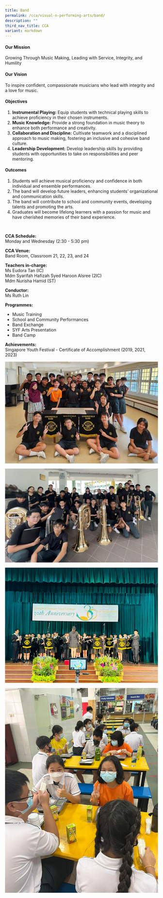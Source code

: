 ```yaml
---
title: Band
permalink: /cca/visual-n-performing-arts/band/
description: ""
third_nav_title: CCA
variant: markdown
---
```

#### Our Mission ####

Growing Through Music Making, Leading with Service, Integrity, and Humility


#### Our Vision ####

To inspire confident, compassionate musicians who lead with integrity and a love for music.


#### Objectives ####

1.	<b>Instrumental Playing:</b> Equip students with technical playing skills to achieve proficiency in their chosen instruments.
2.	<b>Music Knowledge:</b> Provide a strong foundation in music theory to enhance both performance and creativity.
3.	<b>Collaboration and Discipline:</b> Cultivate teamwork and a disciplined approach to music making, fostering an inclusive and cohesive band culture.
4.	<b>Leadership Development:</b> Develop leadership skills by providing students with opportunities to take on responsibilities and peer mentoring.

#### Outcomes ####

1.	Students will achieve musical proficiency and confidence in both individual and ensemble performances.
2.	The band will develop future leaders, enhancing students’ organizational and communication skills.
3.	The band will contribute to school and community events, developing talents and promoting the arts.
4.	Graduates will become lifelong learners with a passion for music and have cherished memories of their band experience.

<br>

<b>CCA Schedule:</b>
<br>Monday and Wednesday (2:30 - 5:30 pm)

<b> CCA Venue:</b>
<br>Band Room, Classroom 21, 22, 23, and 24

<b>Teachers in-charge: </b>
<br>Ms Eudora Tan (IC)
<br>Mdm Syarifah Hafizah Syed Haroon Alsree (2IC)
<br>Mdm Nurisha Hamid (ST)

<b>Conductor:</b>
<br>Ms Ruth Lin

<b>Programmes:</b>
* Music Training
* School and Community Performances 
* Band Exchange
* SYF Arts Presentation
* Band Camp


<b>Achievements:</b>
<br>Singapore Youth Festival - Certificate of Accomplishment (2019, 2021, 2023)


![](/images/band20251.jpg)

![](/images/band20252.jpg)

![](/images/band3.jpg)

![](/images/band4.jpg)